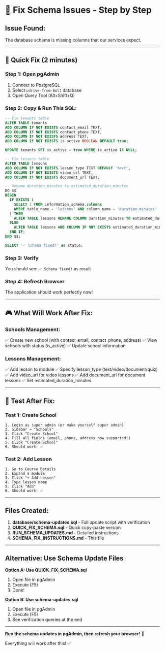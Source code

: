 # 🔧 Fix Schema Issues - Step by Step

## Issue Found:
The database schema is missing columns that our services expect.

---

## 🎯 Quick Fix (2 minutes)

### Step 1: Open pgAdmin
1. Connect to PostgreSQL
2. Select `udrive-from-bolt` database
3. Open Query Tool (Alt+Shift+Q)

### Step 2: Copy & Run This SQL:

```sql
-- Fix tenants table
ALTER TABLE tenants 
ADD COLUMN IF NOT EXISTS contact_email TEXT,
ADD COLUMN IF NOT EXISTS contact_phone TEXT,
ADD COLUMN IF NOT EXISTS address TEXT,
ADD COLUMN IF NOT EXISTS is_active BOOLEAN DEFAULT true;

UPDATE tenants SET is_active = true WHERE is_active IS NULL;

-- Fix lessons table
ALTER TABLE lessons
ADD COLUMN IF NOT EXISTS lesson_type TEXT DEFAULT 'text',
ADD COLUMN IF NOT EXISTS video_url TEXT,
ADD COLUMN IF NOT EXISTS document_url TEXT;

-- Rename duration_minutes to estimated_duration_minutes
DO $$
BEGIN
  IF EXISTS (
    SELECT 1 FROM information_schema.columns 
    WHERE table_name = 'lessons' AND column_name = 'duration_minutes'
  ) THEN
    ALTER TABLE lessons RENAME COLUMN duration_minutes TO estimated_duration_minutes;
  ELSE
    ALTER TABLE lessons ADD COLUMN IF NOT EXISTS estimated_duration_minutes INTEGER;
  END IF;
END $$;

SELECT '✅ Schema fixed!' as status;
```

### Step 3: Verify

You should see: `✅ Schema fixed!` as result

### Step 4: Refresh Browser

The application should work perfectly now!

---

## 🎮 What Will Work After Fix:

### Schools Management:
✅ Create new school (with contact_email, contact_phone, address)
✅ View schools with status (is_active)
✅ Update school information

### Lessons Management:
✅ Add lesson to module
✅ Specify lesson_type (text/video/document/quiz)
✅ Add video_url for video lessons
✅ Add document_url for document lessons
✅ Set estimated_duration_minutes

---

## 🚀 Test After Fix:

### Test 1: Create School
```
1. Login as super admin (or make yourself super admin)
2. Sidebar → "Schools"
3. Click "Create School"
4. Fill all fields (email, phone, address now supported!)
5. Click "Create School"
6. Should work! ✅
```

### Test 2: Add Lesson
```
1. Go to Course Details
2. Expand a module
3. Click "+ Add Lesson"
4. Type lesson name
5. Click "Add"
6. Should work! ✅
```

---

## Files Created:

1. **database/schema-updates.sql** - Full update script with verification
2. **QUICK_FIX_SCHEMA.sql** - Quick copy-paste version
3. **RUN_SCHEMA_UPDATES.md** - Detailed instructions
4. **SCHEMA_FIX_INSTRUCTIONS.md** - This file

---

## Alternative: Use Schema Update Files

**Option A: Use QUICK_FIX_SCHEMA.sql**
1. Open file in pgAdmin
2. Execute (F5)
3. Done!

**Option B: Use schema-updates.sql**
1. Open file in pgAdmin
2. Execute (F5)
3. See verification queries at the end

---

**Run the schema updates in pgAdmin, then refresh your browser!** 🚀

Everything will work after this! ✅

